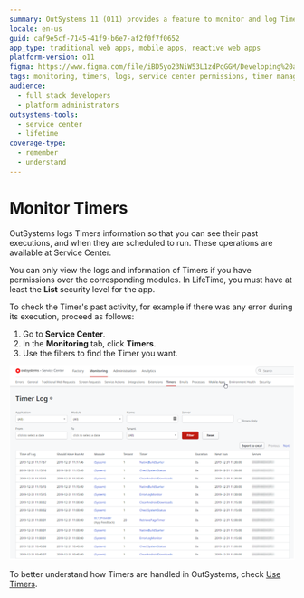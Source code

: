 ```yaml
---
summary: OutSystems 11 (O11) provides a feature to monitor and log Timer activities, accessible through the Service Center with appropriate permissions.
locale: en-us
guid: caf9e5cf-7145-41f9-b6e7-af2f0f7f0652
app_type: traditional web apps, mobile apps, reactive web apps
platform-version: o11
figma: https://www.figma.com/file/iBD5yo23NiW53L1zdPqGGM/Developing%20an%20Application?node-id=280:3
tags: monitoring, timers, logs, service center permissions, timer management
audience:
  - full stack developers
  - platform administrators
outsystems-tools:
  - service center
  - lifetime
coverage-type:
  - remember
  - understand
---
```


# Monitor Timers

OutSystems logs Timers information so that you can see their past executions, and when they are scheduled to run. These operations are available at Service Center.

You can only view the logs and information of Timers if you have permissions over the corresponding modules. In LifeTime, you must have at least the **List** security level for the app.

To check the Timer's past activity, for example if there was any error during its execution, proceed as follows:

1. Go to **Service Center**.
1. In the **Monitoring** tab, click **Timers**.
1. Use the filters to find the Timer you want.

![Screenshot of the Service Center interface showing the Timers monitoring tab with filters](images/timer-monitor-sc.png "Service Center Timer Monitoring")

To better understand how Timers are handled in OutSystems, check [Use Timers](intro.md).

